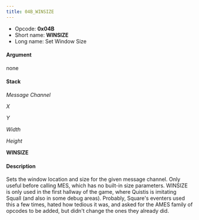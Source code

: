 ```yaml
---
title: 04B_WINSIZE
---
```


-   Opcode: **0x04B**
-   Short name: **WINSIZE**
-   Long name: Set Window Size

#### Argument

none

#### Stack

  
*Message Channel*

*X*

*Y*

*Width*

*Height*

**WINSIZE**

#### Description

Sets the window location and size for the given message channel. Only useful before calling MES, which has no built-in size parameters. WINSIZE is only used in the first hallway of the game, where Quistis is imitating Squall (and also in some debug areas). Probably, Square's eventers used this a few times, hated how tedious it was, and asked for the AMES family of opcodes to be added, but didn't change the ones they already did.
